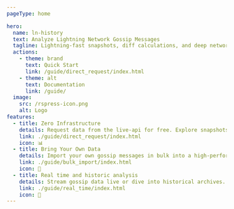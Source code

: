 ```yaml
---
pageType: home

hero:
  name: ln-history
  text: Analyze Lightning Network Gossip Messages
  tagline: Lightning-fast snapshots, diff calculations, and deep network insights.
  actions:
    - theme: brand
      text: Quick Start
      link: /guide/direct_request/index.html
    - theme: alt
      text: Documentation
      link: /guide/
  image:
    src: /rspress-icon.png
    alt: Logo
features:
  - title: Zero Infrastructure  
    details: Request data from the live-api for free. Explore snapshots, run diff comparisons, or dig into gossip messages by `node_id` or `scid` - no setup required.  
    link: ./guide/direct_request/index.html
    icon: 📊
  - title: Bring Your Own Data
    details: Import your own gossip messages in bulk into a high-performance Postgres database. Analyze on your own terms—no trust, no limits.
    link: ./guide/bulk_import/index.html
    icon: 🏺
  - title: Real time and historic analysis
    details: Stream gossip data live or dive into historical archives. Stay ahead with up-to-date and past network analysis at your fingertips.
    link: ./guide/real_time/index.html
    icon: 👑
---
```

